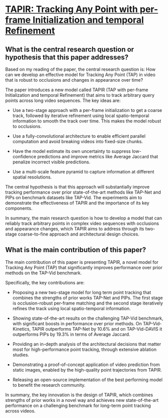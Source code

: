 # [TAPIR: Tracking Any Point with per-frame Initialization and temporal   Refinement](https://arxiv.org/abs/2306.08637)

## What is the central research question or hypothesis that this paper addresses?

 Based on my reading of the paper, the central research question is: How can we develop an effective model for Tracking Any Point (TAP) in video that is robust to occlusions and changes in appearance over time? 

The paper introduces a new model called TAPIR (TAP with per-frame Initialization and temporal Refinement) that aims to track arbitrary query points across long video sequences. The key ideas are:

- Use a two-stage approach with a per-frame initialization to get a coarse track, followed by iterative refinement using local spatio-temporal information to smooth the track over time. This makes the model robust to occlusions.

- Use a fully-convolutional architecture to enable efficient parallel computation and avoid breaking videos into fixed-size chunks. 

- Have the model estimate its own uncertainty to suppress low-confidence predictions and improve metrics like Average Jaccard that penalize incorrect visible predictions.

- Use a multi-scale feature pyramid to capture information at different spatial resolutions.

The central hypothesis is that this approach will substantially improve tracking performance over prior state-of-the-art methods like TAP-Net and PIPs on benchmark datasets like TAP-Vid. The experiments aim to demonstrate the effectiveness of TAPIR and the importance of its key components.

In summary, the main research question is how to develop a model that can reliably track arbitrary points in complex video sequences with occlusions and appearance changes, which TAPIR aims to address through its two-stage coarse-to-fine approach and architectural design choices.


## What is the main contribution of this paper?

 The main contribution of this paper is presenting TAPIR, a novel model for Tracking Any Point (TAP) that significantly improves performance over prior methods on the TAP-Vid benchmark. 

Specifically, the key contributions are:

- Proposing a new two-stage model for long term point tracking that combines the strengths of prior works TAP-Net and PIPs. The first stage is occlusion-robust per-frame matching and the second stage iteratively refines the track using local spatio-temporal information.

- Showing state-of-the-art results on the challenging TAP-Vid benchmark, with significant boosts in performance over prior methods. On TAP-Vid-Kinetics, TAPIR outperforms TAP-Net by 10.6% and on TAP-Vid-DAVIS it outperforms PIPs by 19.3% in terms of Average Jaccard.

- Providing an in-depth analysis of the architectural decisions that matter most for high-performance point tracking, through extensive ablation studies.

- Demonstrating a proof-of-concept application of video prediction from static images, enabled by the high-quality point trajectories from TAPIR.

- Releasing an open-source implementation of the best performing model to benefit the research community.

In summary, the key innovation is the design of TAPIR, which combines strengths of prior works in a novel way and achieves new state-of-the-art performance on a challenging benchmark for long-term point tracking across videos.
